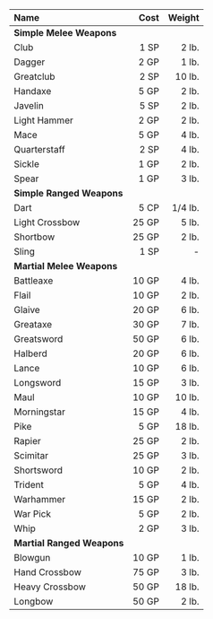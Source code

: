 | Name                       |  Cost |  Weight |
| :------------------------- | ----: | ------: |
| **Simple Melee Weapons**   |       |         |
| Club                       |  1 SP |   2 lb. |
| Dagger                     |  2 GP |   1 lb. |
| Greatclub                  |  2 SP |  10 lb. |
| Handaxe                    |  5 GP |   2 lb. |
| Javelin                    |  5 SP |   2 lb. |
| Light Hammer               |  2 GP |   2 lb. |
| Mace                       |  5 GP |   4 lb. |
| Quarterstaff               |  2 SP |   4 lb. |
| Sickle                     |  1 GP |   2 lb. |
| Spear                      |  1 GP |   3 lb. |
| **Simple Ranged Weapons**  |       |         |
| Dart                       |  5 CP | 1/4 lb. |
| Light Crossbow             | 25 GP |   5 lb. |
| Shortbow                   | 25 GP |   2 lb. |
| Sling                      |  1 SP |       - |
| **Martial Melee Weapons**  |       |         |
| Battleaxe                  | 10 GP |   4 lb. |
| Flail                      | 10 GP |   2 lb. |
| Glaive                     | 20 GP |   6 lb. |
| Greataxe                   | 30 GP |   7 lb. |
| Greatsword                 | 50 GP |   6 lb. |
| Halberd                    | 20 GP |   6 lb. |
| Lance                      | 10 GP |   6 lb. |
| Longsword                  | 15 GP |   3 lb. |
| Maul                       | 10 GP |  10 lb. |
| Morningstar                | 15 GP |   4 lb. |
| Pike                       |  5 GP |  18 lb. |
| Rapier                     | 25 GP |   2 lb. |
| Scimitar                   | 25 GP |   3 lb. |
| Shortsword                 | 10 GP |   2 lb. |
| Trident                    |  5 GP |   4 lb. |
| Warhammer                  | 15 GP |   2 lb. |
| War Pick                   |  5 GP |   2 lb. |
| Whip                       |  2 GP |   3 lb. |
| **Martial Ranged Weapons** |       |         |
| Blowgun                    | 10 GP |   1 lb. |
| Hand Crossbow              | 75 GP |   3 lb. |
| Heavy Crossbow             | 50 GP |  18 lb. |
| Longbow                    | 50 GP |   2 lb. |